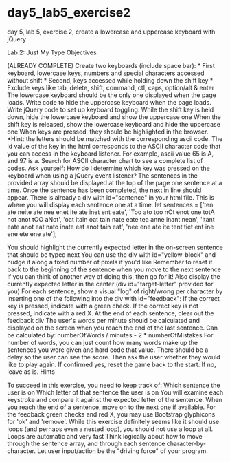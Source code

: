 # day5_lab5_exercise2
day 5, lab 5, exercise 2, create a lowercase and uppercase keyboard with jQuery

Lab 2: Just My Type
Objectives

(ALREADY COMPLETE) Create two keyboards (include space bar): * First keyboard, lowercase keys, numbers and special characters accessed without shift * Second, keys accessed while holding down the shift key * Exclude keys like tab, delete, shift, command, ctl, caps, option/alt & enter
The lowercase keyboard should be the only one displayed when the page loads. Write code to hide the uppercase keyboard when the page loads.
Write jQuery code to set up keyboard toggling:
While the shift key is held down, hide the lowercase keyboard and show the uppercase one
When the shift key is released, show the lowercase keyboard and hide the uppercase one
When keys are pressed, they should be highlighted in the browser. *Hint: the letters should be matched with the corresponding ascii code. The id value of the key in the html corresponds to the ASCII character code that you can access in the keyboard listener. For example, ascii value 65 is A, and 97 is a. Search for ASCII character chart to see a complete list of codes. Ask yourself: How do I determine which key was pressed on the keyboard when using a jQuery event listener?
The sentences in the provided array should be displayed at the top of the page one sentence at a time. Once the sentence has been completed, the next in line should appear. There is already a div with id="sentence" in your html file. This is where you will display each sentence one at a time.
let sentences = ['ten ate neite ate nee enet ite ate inet ent eate', 'Too ato too nOt enot one totA not anot tOO aNot', 'oat itain oat tain nate eate tea anne inant nean', 'itant eate anot eat nato inate eat anot tain eat', 'nee ene ate ite tent tiet ent ine ene ete ene ate'];

You should highlight the currently expected letter in the on-screen sentence that should be typed next
You can use the div with id="yellow-block" and nudge it along a fixed number of pixels if you'd like
Remember to reset it back to the beginning of the sentence when you move to the next sentence
If you can think of another way of doing this, then go for it!
Also display the currently expected letter in the center (div id="target-letter" provided for you)
For each sentence, show a visual "log" of right/wrong per character by inserting one of the following into the div with id="feedback":
If the correct key is pressed, indicate with a green check.
If the correct key is not pressed, indicate with a red X.
At the end of each sentence, clear out the feedback div
The user's words per minute should be calculated and displayed on the screen when you reach the end of the last sentence.
Can be calculated by: numberOfWords / minutes - 2 * numberOfMistakes
For number of words, you can just count how many words make up the sentences you were given and hard code that value.
There should be a delay so the user can see the score. Then ask the user whether they would like to play again.
If confirmed yes, reset the game back to the start.
If no, leave as is.
Hints

To succeed in this exercise, you need to keep track of:
Which sentence the user is on
Which letter of that sentence the user is on
You will examine each keystroke and compare it against the expected letter of the sentence. When you reach the end of a sentence, move on to the next one if available.
For the feedback green checks and red X, you may use Bootstrap glyphicons for 'ok' and 'remove'.
While this exercise definitely seems like it should use loops (and perhaps even a nested loop), you should not use a loop at all.
Loops are automatic and very fast
Think logically about how to move through the sentence array, and through each sentence character-by-character.
Let user input/action be the "driving force" of your program.